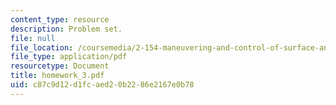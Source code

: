 ```yaml
---
content_type: resource
description: Problem set.
file: null
file_location: /coursemedia/2-154-maneuvering-and-control-of-surface-and-underwater-vehicles-13-49-fall-2004/c87c9d12d1fcaed20b2286e2167e0b78_homework_3.pdf
file_type: application/pdf
resourcetype: Document
title: homework_3.pdf
uid: c87c9d12-d1fc-aed2-0b22-86e2167e0b78
---
```

